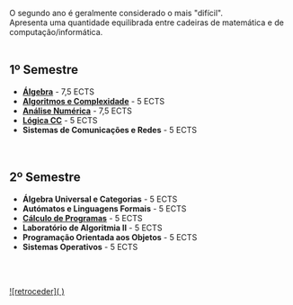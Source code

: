 O segundo ano é geralmente considerado o mais "difícil".
<br>Apresenta uma quantidade equilibrada entre cadeiras de matemática e de computação/informática.<br><br>

## 1º Semestre
* [**Álgebra**](1sem/Alg) - 7,5 ECTS
* [**Algoritmos e Complexidade**](1sem/AeC) - 5 ECTS
* [**Análise Numérica**](1sem/AN) - 7,5 ECTS
* [**Lógica CC**](1sem/Lógica) - 5 ECTS
* **Sistemas de Comunicações e Redes** - 5 ECTS
<br><br><br>
## 2º Semestre
* **Álgebra Universal e Categorias** - 5 ECTS
* **Autómatos e Linguagens Formais** - 5 ECTS
* [**Cálculo de Programas**](2sem/CP) - 5 ECTS
* **Laboratório de Algoritmia II** - 5 ECTS
* **Programação Orientada aos Objetos** - 5 ECTS
* **Sistemas Operativos** - 5 ECTS

<br><br>

[![retroceder](<img src="./David81820/Recursos-LCC/blob/main/Rewind.png" class="img-responsive" alt=""> </div>)](https://david81820.github.io/Recursos-LCC)

